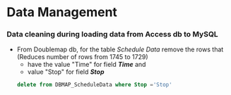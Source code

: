 # Data Management  
### Data cleaning during loading data from Access db to MySQL  
* From Doublemap db, for the table <i>Schedule Data</i> remove the rows that  
(Reduces number of rows from 1745 to 1729)
	* have the value "Time" for field <b><i>Time</i></b> and  
	* value "Stop" for field <b><i>Stop</i></b>  
	```sql
	delete from DBMAP_ScheduleData where Stop ='Stop'
	```